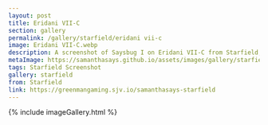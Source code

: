 ```yaml
---
layout: post
title: Eridani VII-C
section: gallery
permalink: /gallery/starfield/eridani vii-c
image: Eridani VII-C.webp
description: A screenshot of Saysbug I on Eridani VII-C from Starfield, taken by Samantha Says.
metaImage: https://samanthasays.github.io/assets/images/gallery/starfield/Eridani VII-C.webp
tags: Starfield Screenshot
gallery: starfield
from: Starfield
link: https://greenmangaming.sjv.io/samanthasays-starfield
---
```

{% include imageGallery.html %}